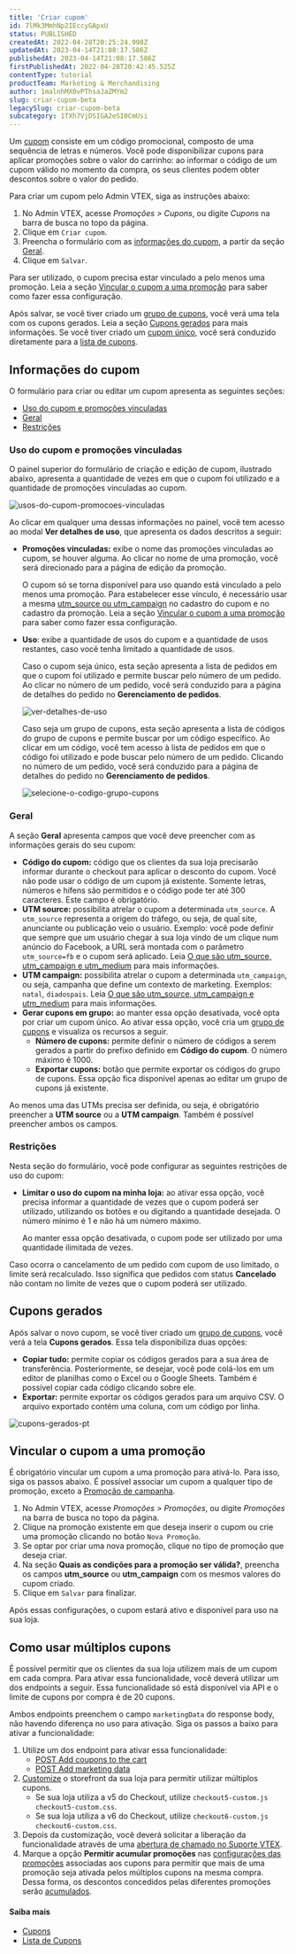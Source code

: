 ```yaml
---
title: 'Criar cupom'
id: 7lMk3MmhNp2IEccyGApxU
status: PUBLISHED
createdAt: 2022-04-28T20:25:24.998Z
updatedAt: 2023-04-14T21:08:17.586Z
publishedAt: 2023-04-14T21:08:17.586Z
firstPublishedAt: 2022-04-28T20:42:45.525Z
contentType: tutorial
productTeam: Marketing & Merchandising
author: 1malnhMX0vPThsaJaZMYm2
slug: criar-cupom-beta
legacySlug: criar-cupom-beta
subcategory: 1TXh7VjDSIGA2eSI0CmUsi
---
```


Um [cupom](https://help.vtex.com/pt/tutorial/cupons-beta--1aAEN3ADpz19ss5JCIEBdL) consiste em um código promocional, composto de uma sequência de letras e números. Você pode disponibilizar cupons para aplicar promoções sobre o valor do carrinho: ao informar o código de um cupom válido no momento da compra, os seus clientes podem obter descontos sobre o valor do pedido.

Para criar um cupom pelo Admin VTEX, siga as instruções abaixo:

1. No Admin VTEX, acesse *Promoções > Cupons*, ou digite *Cupons* na barra de busca no topo da página.
2. Clique em `Criar cupom`.
3. Preencha o formulário com as [informações do cupom](#informacoes-do-cupom), a partir da seção [Geral](#geral).
4. Clique em `Salvar`.

Para ser utilizado, o cupom precisa estar vinculado a pelo menos uma promoção. Leia a seção [Vincular o cupom a uma promoção](#vincular-o-cupom-a-uma-promocao) para saber como fazer essa configuração.

Após salvar, se você tiver criado um [grupo de cupons](https://help.vtex.com/pt/tutorial/cupons-beta--1aAEN3ADpz19ss5JCIEBdL#grupos-de-cupons), você verá uma tela com os cupons gerados. Leia a seção [Cupons gerados](#cupons-gerados) para mais informações. Se você tiver criado um [cupom único](https://help.vtex.com/pt/tutorial/cupons-beta--1aAEN3ADpz19ss5JCIEBdL#cupons-unicos), você será conduzido diretamente para a [lista de cupons](https://help.vtex.com/pt/tutorial/lista-de-cupons-beta--5z5ya3IonsC2W4B5h4JrsZ).

## Informações do cupom

O formulário para criar ou editar um cupom apresenta as seguintes seções:

* [Uso do cupom e promoções vinculadas](#uso-do-cupom-e-promocoes-vinculadas)
* [Geral](#geral)
* [Restrições](#restricoes)

### Uso do cupom e promoções vinculadas

O painel superior do formulário de criação e edição de cupom, ilustrado abaixo, apresenta a quantidade de vezes em que o cupom foi utilizado e a quantidade de promoções vinculadas ao cupom.

![usos-do-cupom-promocoes-vinculadas](//images.ctfassets.net/alneenqid6w5/3HAiF63zYFGjrfOnBCl5Hb/7642e6bfa91548c82c851d849fd34a87/criar-cupom-1.png)

Ao clicar em qualquer uma dessas informações no painel, você tem acesso ao modal **Ver detalhes de uso**, que apresenta os dados descritos a seguir:

* **Promoções vinculadas:** exibe o nome das promoções vinculadas ao cupom, se houver alguma. Ao clicar no nome de uma promoção, você será direcionado para a página de edição da promoção.

    O cupom só se torna disponível para uso quando está vinculado a pelo menos uma promoção. Para estabelecer esse vínculo, é necessário usar a mesma [utm_source ou utm_campaign](https://help.vtex.com/pt/tutorial/o-que-sao-utm_source-utm_campaign-e-utm_medium--2wTz7QJ8KUG6skGAoAQuii) no cadastro do cupom e no cadastro da promoção. Leia a seção [Vincular o cupom a uma promoção](#vincular-o-cupom-a-uma-promocao) para saber como fazer essa configuração.

* **Uso**: exibe a quantidade de usos do cupom e a quantidade de usos restantes, caso você tenha limitado a quantidade de usos.

    Caso o cupom seja único, esta seção apresenta a lista de pedidos em que o cupom foi utilizado e permite buscar pelo número de um pedido. Ao clicar no número de um pedido, você será conduzido para a página de detalhes do pedido no **Gerenciamento de pedidos**.

  ![ver-detalhes-de-uso](//images.ctfassets.net/alneenqid6w5/1bFOCXCpWwoXzJToacK3BM/bcd304169c9f0763693e8d85f54e3e01/ver-detalhes-de-uso.png "Detalhes de uso de um cupom único")

    Caso seja um grupo de cupons, esta seção apresenta a lista de códigos do grupo de cupons e permite buscar por um código específico. Ao clicar em um código, você tem acesso à lista de pedidos em que o código foi utilizado e pode buscar pelo número de um pedido. Clicando no número de um pedido, você será conduzido para a página de detalhes do pedido no **Gerenciamento de pedidos**.

  ![selecione-o-codigo-grupo-cupons](//images.ctfassets.net/alneenqid6w5/25yE4tmkHYDm4MISaz9upH/87b9f4e806c8d2c0b4399d64524658b4/Group_2__4_.png "Detalhes de uso de um grupo de cupons")

### Geral

A seção **Geral** apresenta campos que você deve preencher com as informações gerais do seu cupom:

* **Código do cupom:** código que os clientes da sua loja precisarão informar durante o checkout para aplicar o desconto do cupom. Você não pode usar o código de um cupom já existente. Somente letras, números e hífens são permitidos e o código pode ter até 300 caracteres. Este campo é obrigatório.
* **UTM source:** possibilita atrelar o cupom a determinada `utm_source`. A `utm_source` representa a origem do tráfego, ou seja, de qual site, anunciante ou publicação veio o usuário. Exemplo: você pode definir que sempre que um usuário chegar à sua loja vindo de um clique num anúncio do Facebook, a URL será montada com o parâmetro `utm_source=fb` e o cupom será aplicado. Leia [O que são utm_source, utm_campaign e utm_medium](https://help.vtex.com/pt/tutorial/o-que-sao-utm_source-utm_campaign-e-utm_medium--2wTz7QJ8KUG6skGAoAQuii) para mais informações.
* **UTM campaign:** possibilita atrelar o cupom a determinada `utm_campaign`, ou seja, campanha que define um contexto de marketing. Exemplos: `natal`, `diadospais`.  Leia [O que são utm_source, utm_campaign e utm_medium](https://help.vtex.com/pt/tutorial/o-que-sao-utm_source-utm_campaign-e-utm_medium--2wTz7QJ8KUG6skGAoAQuii) para mais informações.
* <i class="fas fa-toggle-on"></i> **Gerar cupons em grupo:** ao manter essa opção desativada, você opta por criar um cupom único. Ao ativar essa opção, você cria um [grupo de cupons](https://help.vtex.com/pt/tutorial/cupons-beta--1aAEN3ADpz19ss5JCIEBdL#grupos-de-cupons) e visualiza os recursos a seguir. 
    * **Número de cupons:** permite definir o número de códigos a serem gerados a partir do prefixo definido em **Código do cupom**. O número máximo é 1000.
    * **Exportar cupons:** botão que permite exportar os códigos do grupo de cupons. Essa opção fica disponível apenas ao editar um grupo de cupons já existente.

<div class="alert alert-warning">
<p>Ao menos uma das UTMs precisa ser definida, ou seja, é obrigatório preencher a <strong>UTM source</strong> ou a <strong>UTM campaign</strong>. Também é possível preencher ambos os campos.</p>
</div>

### Restrições

Nesta seção do formulário, você pode configurar as seguintes restrições de uso do cupom:

* <i class="fas fa-toggle-on"></i> **Limitar o uso do cupom na minha loja:** ao ativar essa opção, você precisa informar a quantidade de vezes que o cupom poderá ser utilizado, utilizando os botões <i class="fas fa-minus"></i> e <i class="fas fa-plus"></i> ou digitando a quantidade desejada. O número mínimo é 1 e não há um número máximo.

  Ao manter essa opção desativada, o cupom pode ser utilizado por uma quantidade ilimitada de vezes.

  <div class="alert alert-warning">
<p>Caso ocorra o cancelamento de um pedido com cupom de uso limitado, o limite será recalculado. Isso significa que pedidos com status <strong>Cancelado </strong>não contam no limite de vezes que o cupom poderá ser utilizado.</p>
  </div>

## Cupons gerados

Após salvar o novo cupom, se você tiver criado um [grupo de cupons](https://help.vtex.com/pt/tutorial/cupons-beta--1aAEN3ADpz19ss5JCIEBdL#grupos-de-cupons), você verá a tela __Cupons gerados__. Essa tela disponibiliza duas opções:

* <i class="far fa-clone"></i> **Copiar tudo:** permite copiar os códigos gerados para a sua área de transferência. Posteriormente, se desejar, você pode colá-los em um editor de planilhas como o Excel ou o Google Sheets. Também é possível copiar cada código clicando sobre ele.
* **Exportar:** permite exportar os códigos gerados para um arquivo CSV. O arquivo exportado contém uma coluna, com um código por linha.

![cupons-gerados-pt](//images.ctfassets.net/alneenqid6w5/3Ar3vHIyynacQr9vJ5qUf3/094bd2aaca673c282bba6a95f688a1b4/cupons-gerados-pt.gif)

## Vincular o cupom a uma promoção

É obrigatório vincular um cupom a uma promoção para ativá-lo. Para isso, siga os passos abaixo. É possível associar um cupom a qualquer tipo de promoção, exceto a [Promoção de campanha](https://help.vtex.com/pt/tutorial/promocao-de-campanha--1ChYXhK2AQGuS6wAqS8Ume).

1. No Admin VTEX, acesse *Promoções > Promoções*, ou digite *Promoções* na barra de busca no topo da página.
2. Clique na promoção existente em que deseja inserir o cupom ou crie uma promoção clicando no botão `Nova Promoção`.
3. Se optar por criar uma nova promoção, clique no tipo de promoção que deseja criar.
4. Na seção **Quais as condições para a promoção ser válida?**, preencha os campos **utm_source** ou **utm_campaign** com os mesmos valores do cupom criado.
5. Clique em `Salvar` para finalizar.

Após essas configurações, o cupom estará ativo e disponível para uso na sua loja.

## Como usar múltiplos cupons

É possível permitir que os clientes da sua loja utilizem mais de um cupom em cada compra. Para ativar essa funcionalidade, você deverá utilizar um dos endpoints a seguir. Essa funcionalidade só está disponível via API e o limite de cupons por compra é de 20 cupons.

Ambos endpoints preenchem o campo `marketingData` do response body, não havendo diferença no uso para ativação. Siga os passos a baixo para ativar a funcionalidade:

1. Utilize um dos endpoint para ativar essa funcionalidade:
   - [POST Add coupons to the cart](https://developers.vtex.com/docs/api-reference/checkout-api#post-/api/checkout/pub/orderForm/-orderFormId-/coupons)
   - [POST Add marketing data](https://developers.vtex.com/docs/api-reference/checkout-api#post-/api/checkout/pub/orderForm/-orderFormId-/attachments/marketingData)
2. [Customize](https://developers.vtex.com/docs/guides/checkout-customization-guide#customizing-checkout-ui-admin-vtex) o storefront da sua loja para permitir utilizar múltiplos cupons.
   - Se sua loja utiliza a v5 do Checkout, utilize `checkout5-custom.js checkout5-custom.css`.
   - Se sua loja utiliza a v6 do Checkout, utilize `checkout6-custom.js checkout6-custom.css`.
3. Depois da customização, você deverá solicitar a liberação da funcionalidade através de uma [abertura de chamado no Suporte VTEX](https://help.vtex.com/pt/tutorial/abrir-chamados-para-o-suporte-vtex--16yOEqpO32UQYygSmMSSAM).
4. Marque a opção <i class="fas fa-check-square"></i> **Permitir acumular promoções** nas [configurações das promoções](https://help.vtex.com/pt/tracks/promocoes--6asfF1vFYiZgTQtOzwJchR/7FjbeZdE2KMwk5L1t98pZI#4-restricoes-e-limitacoes-de-uso) associadas aos cupons para permitir que mais de uma promoção seja ativada pelos múltiplos cupons na mesma compra. Dessa forma, os descontos concedidos pelas diferentes promoções serão [acumulados](https://help.vtex.com/pt/tutorial/entendendo-a-concorrencia-de-promocoes--tutorials_2270#acumular).

#### Saiba mais

* [Cupons](https://help.vtex.com/pt/tutorial/cupons-beta--1aAEN3ADpz19ss5JCIEBdL)
* [Lista de Cupons](https://help.vtex.com/pt/tutorial/lista-de-cupons-beta--5z5ya3IonsC2W4B5h4JrsZ)
